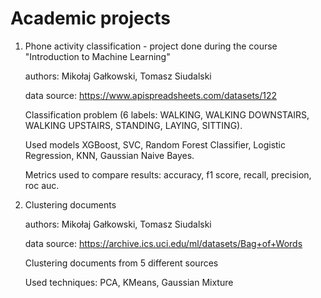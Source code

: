 # Academic projects

1. Phone activity classification - project done during the course "Introduction to Machine Learning"
    
    authors: Mikołaj Gałkowski, Tomasz Siudalski
    
    data source: https://www.apispreadsheets.com/datasets/122

    Classification problem (6 labels: WALKING, WALKING DOWNSTAIRS, WALKING UPSTAIRS, STANDING, LAYING, SITTING). 
    
    Used models XGBoost, SVC, Random Forest Classifier, Logistic Regression, KNN, Gaussian Naive Bayes. 
    
    Metrics used to compare results: accuracy, f1 score, recall, precision, roc auc.

2. Clustering documents

    authors: Mikołaj Gałkowski, Tomasz Siudalski
    
    data source: https://archive.ics.uci.edu/ml/datasets/Bag+of+Words

    Clustering documents from 5 different sources 

    Used techniques: PCA, KMeans, Gaussian Mixture


